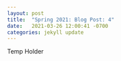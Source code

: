 ```yaml
---
layout: post
title:  "Spring 2021: Blog Post: 4"
date:   2021-03-26 12:00:41 -0700
categories: jekyll update
---
```

Temp Holder
